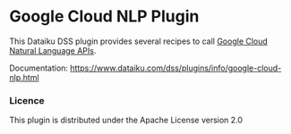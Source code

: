 # Google Cloud NLP Plugin

This Dataiku DSS plugin provides several recipes to call [Google Cloud Natural Language APIs](https://cloud.google.com/natural-language/).

Documentation: https://www.dataiku.com/dss/plugins/info/google-cloud-nlp.html

### Licence

This plugin is distributed under the Apache License version 2.0
